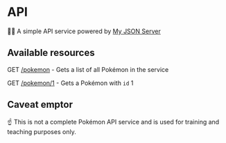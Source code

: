 # API

💁‍♀️ A simple API service powered by [My JSON Server](https://my-json-server.typicode.com/)

## Available resources

GET [/pokemon](https://my-json-server.typicode.com/thoughtworks-jumpstart/api/pokemon) - Gets a list of all Pokémon in the service

GET [/pokemon/1](https://my-json-server.typicode.com/thoughtworks-jumpstart/api/pokemon/1) - Gets a Pokémon with `id` 1

## Caveat emptor

☝️ This is not a complete Pokémon API service and is used for training and teaching purposes only.
